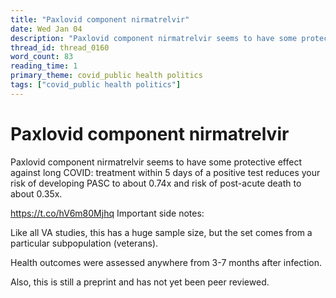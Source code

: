 ```yaml
---
title: "Paxlovid component nirmatrelvir"
date: Wed Jan 04
description: "Paxlovid component nirmatrelvir seems to have some protective effect against long COVID: treatment within 5 days of a positive test reduces your risk of..."
thread_id: thread_0160
word_count: 83
reading_time: 1
primary_theme: covid_public health politics
tags: ["covid_public health politics"]
---
```


# Paxlovid component nirmatrelvir

Paxlovid component nirmatrelvir seems to have some protective effect against long COVID: treatment within 5 days of a positive test reduces your risk of developing PASC to about 0.74x and risk of post-acute death to about 0.35x.

https://t.co/hV6m80Mjhq Important side notes:

Like all VA studies, this has a huge sample size, but the set comes from a particular subpopulation (veterans).

Health outcomes were assessed anywhere from 3-7 months after infection.

Also, this is still a preprint and has not yet been peer reviewed.